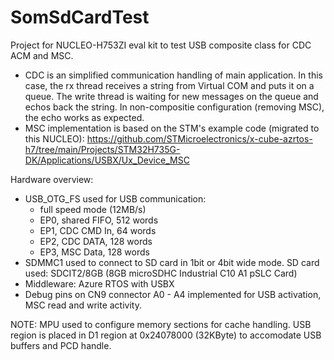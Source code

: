 # SomSdCardTest

Project for NUCLEO-H753ZI eval kit to test USB composite class for CDC ACM and MSC. 
- CDC is an simplified communication handling of main application. In this case, the rx thread receives a string from Virtual COM and puts it on a queue. The write thread is waiting for new messages on the queue and echos back the string. In non-compositie configuration (removing MSC), the echo works as expected.
- MSC implementation is based on the STM's example code (migrated to this NUCLEO): https://github.com/STMicroelectronics/x-cube-azrtos-h7/tree/main/Projects/STM32H735G-DK/Applications/USBX/Ux_Device_MSC

Hardware overview:
 - USB_OTG_FS used for USB communication:
    - full speed mode (12MB/s)
    - EP0, shared FIFO, 512 words
    - EP1, CDC CMD In, 64 words
    - EP2, CDC DATA, 128 words
    - EP3, MSC Data, 128 words
 - SDMMC1 used to connect to SD card in 1bit or 4bit wide mode. SD card used: SDCIT2/8GB (8GB microSDHC Industrial C10 A1 pSLC Card)
 - Middleware: Azure RTOS with USBX
 - Debug pins on CN9 connector A0 - A4 implemented for USB activation, MSC read and write activity.

NOTE: MPU used to configure memory sections for cache handling. USB region is placed in D1 region at 0x24078000 (32KByte) to accomodate USB buffers and PCD handle.


